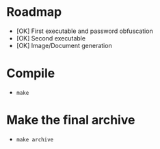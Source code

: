 # Roadmap 
- [OK] First executable and password obfuscation
- [OK] Second executable 
- [OK] Image/Document generation

# Compile
- `make`

# Make the final archive
- `make archive`
